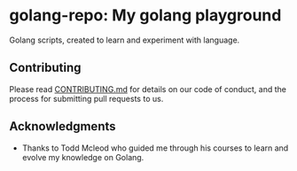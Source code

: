 # golang-repo: My golang playground
Golang scripts, created to learn and experiment with language.

## Contributing

Please read [CONTRIBUTING.md](https://gist.github.com/PurpleBooth/b24679402957c63ec426) for details on our code of conduct, and the process for submitting pull requests to us.

## Acknowledgments

* Thanks to Todd Mcleod who guided me through his courses to learn and evolve my knowledge on Golang.

